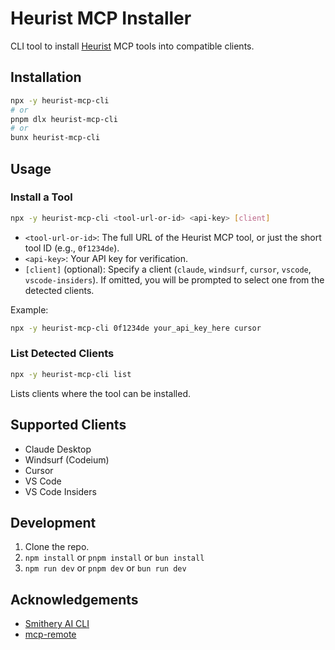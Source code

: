 # Heurist MCP Installer

CLI tool to install [Heurist](https://mcp.heurist.ai/) MCP tools into compatible clients.

## Installation

```bash
npx -y heurist-mcp-cli
# or
pnpm dlx heurist-mcp-cli
# or
bunx heurist-mcp-cli
```

## Usage

### Install a Tool

```bash
npx -y heurist-mcp-cli <tool-url-or-id> <api-key> [client]
```

- `<tool-url-or-id>`: The full URL of the Heurist MCP tool, or just the short tool ID (e.g., `0f1234de`).
- `<api-key>`: Your API key for verification.
- `[client]` (optional): Specify a client (`claude`, `windsurf`, `cursor`, `vscode`, `vscode-insiders`). If omitted, you will be prompted to select one from the detected clients.

Example:
```bash
npx -y heurist-mcp-cli 0f1234de your_api_key_here cursor
```

### List Detected Clients

```bash
npx -y heurist-mcp-cli list
```

Lists clients where the tool can be installed.

## Supported Clients

- Claude Desktop
- Windsurf (Codeium)
- Cursor
- VS Code
- VS Code Insiders

## Development

1. Clone the repo.
2. `npm install` or `pnpm install` or `bun install`
3. `npm run dev` or `pnpm dev` or `bun run dev`

## Acknowledgements

- [Smithery AI CLI](https://github.com/smithery-ai/cli/)
- [mcp-remote](https://github.com/geelen/mcp-remote)
